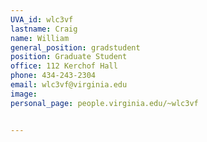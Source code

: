 ```yaml
---
UVA_id: wlc3vf
lastname: Craig
name: William
general_position: gradstudent
position: Graduate Student
office: 112 Kerchof Hall
phone: 434-243-2304
email: wlc3vf@virginia.edu
image:
personal_page: people.virginia.edu/~wlc3vf


---
```


